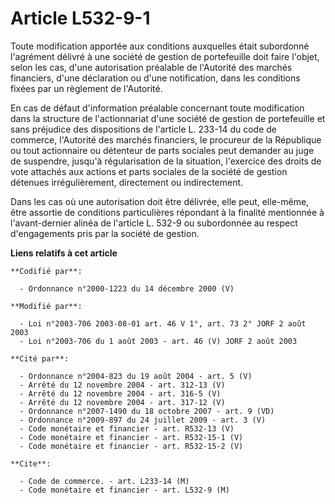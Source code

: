# Article L532-9-1

Toute modification apportée aux conditions auxquelles était subordonné l'agrément délivré à une société de gestion de
portefeuille doit faire l'objet, selon les cas, d'une autorisation préalable de l'Autorité des marchés financiers, d'une
déclaration ou d'une notification, dans les conditions fixées par un règlement de l'Autorité.

En cas de défaut d'information préalable concernant toute modification dans la structure de l'actionnariat d'une société de
gestion de portefeuille et sans préjudice des dispositions de l'article L. 233-14 du code de commerce, l'Autorité des marchés
financiers, le procureur de la République ou tout actionnaire ou détenteur de parts sociales peut demander au juge de
suspendre, jusqu'à régularisation de la situation, l'exercice des droits de vote attachés aux actions et parts sociales de la
société de gestion détenues irrégulièrement, directement ou indirectement.

Dans les cas où une autorisation doit être délivrée, elle peut, elle-même, être assortie de conditions particulières
répondant à la finalité mentionnée à l'avant-dernier alinéa de l'article L. 532-9 ou subordonnée au respect d'engagements
pris par la société de gestion.

**Liens relatifs à cet article**

	**Codifié par**:

	  - Ordonnance n°2000-1223 du 14 décembre 2000 (V)

	**Modifié par**:

	  - Loi n°2003-706 2003-08-01 art. 46 V 1°, art. 73 2° JORF 2 août 2003
	  - Loi n°2003-706 du 1 août 2003 - art. 46 (V) JORF 2 août 2003

	**Cité par**:

	  - Ordonnance n°2004-823 du 19 août 2004 - art. 5 (V)
	  - Arrêté du 12 novembre 2004 - art. 312-13 (V)
	  - Arrêté du 12 novembre 2004 - art. 316-5 (V)
	  - Arrêté du 12 novembre 2004 - art. 317-12 (V)
	  - Ordonnance n°2007-1490 du 18 octobre 2007 - art. 9 (VD)
	  - Ordonnance n°2009-897 du 24 juillet 2009 - art. 3 (V)
	  - Code monétaire et financier - art. R532-13 (V)
	  - Code monétaire et financier - art. R532-15-1 (V)
	  - Code monétaire et financier - art. R532-15-2 (V)

	**Cite**:

	  - Code de commerce. - art. L233-14 (M)
	  - Code monétaire et financier - art. L532-9 (M)
